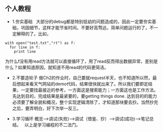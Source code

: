 ## 个人教程
- 1.夯实基础  
大部分的debug都是特别低幼的问题造成的，因此一定要夯实基础，巩固细节，这样才能节省时间。不要好高骛远，简单问题运行的了，不一定解释的了。比如，
```
with open("test.txt","rt") as f:
  for line in f:
    print line
```
为什么f没有用read方法就可以直接循环了，用了read反而得出数据异常，差别是什么？如果知道原因，就知道不用read的代码更简洁。 

- 2.不要造轮子
做Ch2的作业时，自己要就request半天，也不知道所以然，最后想起来看天气网站的demo代码，结果很快就出来了。所以我们要即定结果，一定要找最接近的参考，一方面这是搜索能力；一方面这也是工作方法。先达到目的，完成结果是最紧要的，要getting things done. 
达到目的的能力必须要了解全貌和概况，整个实现逻辑清除了，才知道那块要去抄。当然抄完之后，要弄明白，好下次举一反三。

- 3.学习循环 
概览——>调试(失败)——>调试（借鉴、抄）——>调试(成功)——>笔记总结。  
以上是学习编程的不二法门。




